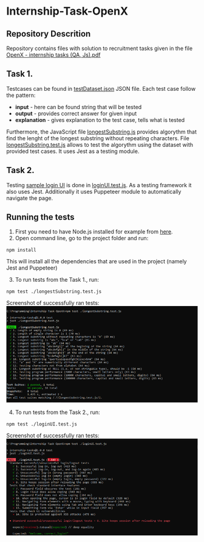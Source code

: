 # Internship-Task-OpenX

## Repository Descrition

Repository contains files with solution to recruitment tasks given in the file [OpenX - internship tasks (QA, Js).pdf](Internship-Task-OpenX/OpenX%20-%20internship%20tasks%20(QA,%20Js).pdf)

## Task 1.
Testcases can be found in [testDataset.json](Internship-Task-OpenX/testDataset.json) JSON file. Each test case follow the pattern:
+ **input** - here can be found string that will be tested
+ **output** - provides correct answer for given input
+ **explanation** - gives explanation to the test case, tells what is tested

Furthermore, the JavaScript file [longestSubstring.js](Internship-Task-OpenX/longestSubstring.js) provides algorythm that find the lenght of the longest substring without repeating characters. File [longestSubstring.test.js](Internship-Task-OpenX/longestSubstring.test.js) allows to test the algorythm using the dataset with provided test cases. It uses Jest as a testing module.

## Task 2.
Testing [sample login UI](http://uitestingplayground.com/sampleapp) is done in [loginUI.test.js](Internship-Task-OpenX/loginUI.test.js). As a testing framework it also uses Jest. Additionally it uses Puppeteer module to automatically navigate the page.

## Running the tests
1. First you need to have Node.js installed for example from [here](https://nodejs.org/en/download).
2. Open command line, go to the project folder and run: 
```
npm install
```
This will install all the dependencies that are used in the project (namely Jest and Puppeteer)

3. To run tests from the Task 1., run:
```
npm test ./longestSubstring.test.js
```
Screenshot of successfully ran tests:
![Screenshot of the tests of longestSubstring.js](screenshots/longestSubstring_test_screenshot.PNG)

4. To run tests from the Task 2., run:
```
npm test ./loginUI.test.js
```
Screenshot of successfully ran tests:
![Screenshot of the tests of loginUI.js](screenshots/loginUI_test_screenshot.PNG)

